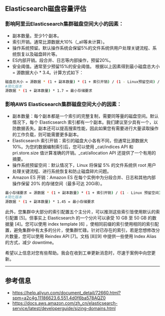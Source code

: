 ## Elasticsearch磁盘容量评估
### 影响阿里云Elasticsearch集群磁盘空间大小的因素：
* 副本数量。至少1个副本。
* 索引开销。通常比源数据大10%（_all等未计算）。
* 操作系统预留。默认操作系统会保留5%的文件系统供用户处理关键流程、系统恢复以及磁盘碎片等。
* ES内部开销。段合并、日志等内部操作，预留20%。
* 安全阈值。通常至少预留15%的安全阈值。
根据以上因素得到最小磁盘总大小 = 源数据大小 * 3.4。计算方式如下：
```bash
磁盘总大小 = 源数据 * (1 + 副本数量) * (1 + 索引开销) / (1 - Linux预留空间) / (1 - ES开销) / (1 - 安全阈值)
#简化版本
源数据 * (1 + 副本数量) * 1.7 = 最小存储要求
```

### 影响AWS Elasticsearch集群磁盘空间大小的因素：
* 副本数量：每个副本都是一个索引的完整复制，需要同等量的磁盘空间。默认情况下，每个 Elasticsearch 索引都有一个副本。我们建议至少具有一个，以防数据丢失。副本还可以提高搜索性能，因此如果您有需要进行大量读取操作的工作负载，则可能需要更多副本。
* Elasticsearch 索引开销：索引的磁盘大小各有不同，但通常比源数据大 10%。为您的数据编制索引后，您可以使用 _cat/indices API 和 pri.store.size 值计算准确的开销。_cat/allocation API 还提供了一个有用的摘要。
* 操作系统预留空间：默认情况下，Linux 将保留 5% 的文件系统供 root 用户处理关键流程、进行系统恢复和防止磁盘碎片问题。
* Amazon ES 开销：Amazon ES 在每个实例中为分段合并、日志和其他内部操作保留 20% 的存储空间（最多可达 20GiB）。
```bash
最小存储要求 = 源数据 * (1 + 副本数量) * (1 + 索引开销) / (1 - Linux 预留空间) / (1 - Amazon ES 开销) 
#简化版本
源数据 * (1 + 副本数量) * 1.45 = 最小存储要求
```


此外，您集群中大部分的索引配置五个主分片，可以推测这些索引皆使用默认的索引配置 [5]。但事实上 Elasticsearch 的一个分片可以承受 10 GB 至 50 GB 的数据量 [4]。您可以使用 index template [6] ，使相同前缀的索引使用相同的索引配置，避免集群中有太多的分片，使集群忙碌。针对已存在的索引，若是您想修改分片数量，您可以使用 Reindex API [7]。文档 [8][9] 中提供一些使用 Index Alias 的方式，减少 downtime。

希望以上信息对您有些帮助。我会在收到工单更新消息时，尽速于案例中向您更新。






---
## 参考信息
* https://help.aliyun.com/document_detail/72660.html?spm=a2c4g.11186623.6.551.4d0f6ba578AQZ0
* https://docs.aws.amazon.com/zh_cn/elasticsearch-service/latest/developerguide/sizing-domains.html